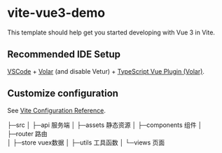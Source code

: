 # vite-vue3-demo

This template should help get you started developing with Vue 3 in Vite.

## Recommended IDE Setup

[VSCode](https://code.visualstudio.com/) + [Volar](https://marketplace.visualstudio.com/items?itemName=Vue.volar) (and disable Vetur) + [TypeScript Vue Plugin (Volar)](https://marketplace.visualstudio.com/items?itemName=Vue.vscode-typescript-vue-plugin).

## Customize configuration

See [Vite Configuration Reference](https://vitejs.dev/config/).

├─src
│  ├─api              服务端
│  ├─assets           静态资源
│  ├─components       组件
│  ├─router           路由   
│  ├─store            vuex数据
│  ├─utils            工具函数
│  └─views            页面

